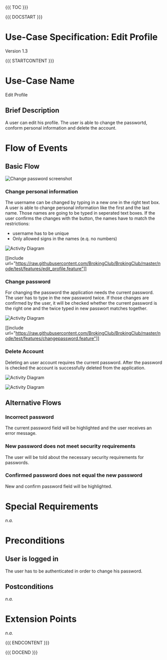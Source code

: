 {{{ TOC }}}


{{{ DOCSTART }}}

# Use-Case Specification: Edit Profile

Version 1.3

{{{ STARTCONTENT }}}

# Use-Case Name 
Edit Profile
## 	Brief Description
A user can edit his profile. The user is able to change the passwortd, conform personal information and delete the account.

# Flow of Events
## 	Basic Flow
![Change password screenshot](http://broking.club/img/doc/screens/uc_changepassword.JPG)

### Change personal information
The username can be changed by typing in a new one in the right text box. 
A user is able to change personal information like the first and the last name. Those names are going to be typed in seperated text boxes. 
If the user confirms the changes with the button, the names have to match the restrictions: 
- username has to be unique
- Only allowed signs in the names (e.q. no numbers)

![Activity Diagram](http://broking.club/img/doc/ad/ad_userInfo.png)

[[include url="https://raw.githubusercontent.com/BrokingClub/BrokingClub/master/node/test/features/edit_profile.feature"]]

### Change password
For changing the password the application needs the current password. 
The user has to type in the new password twice. 
If those changes are confirmed by the user, it will be checked whether the current password is the right one and the twice typed in new passwort matches together.

![Activity Diagram](http://broking.club/img/doc/ad/ad_changePassword.png)

[[include url="https://raw.githubusercontent.com/BrokingClub/BrokingClub/master/node/test/features/changepassword.feature"]]

### Delete Account
Deleting an user account requires the current password.
After the password is checked the account is successfully deleted from the application.

![Activity Diagram](http://broking.club/img/doc/ad/ad_deleteAccount.png)

![Activity Diagram](http://blog.broking.club/wp-content/uploads/2014/10/Activity-Diagram-Edit-Profile.png)


## 	Alternative Flows
### Incorrect password
The current password field will be highlighted and the user receives an error message.

### New password does not meet security requirements
The user will be told about the necessary security requirements for passwords.

### Confirmed password does not equal the new password
New and confirm password field will be highlighted.

# Special Requirements
*n.a.*

# Preconditions
## User is logged in
The user has to be authenticated in order to change his password.

## Postconditions
*n.a.*

# Extension Points
*n.a.*

{{{ ENDCONTENT }}}

{{{ DOCEND }}}




